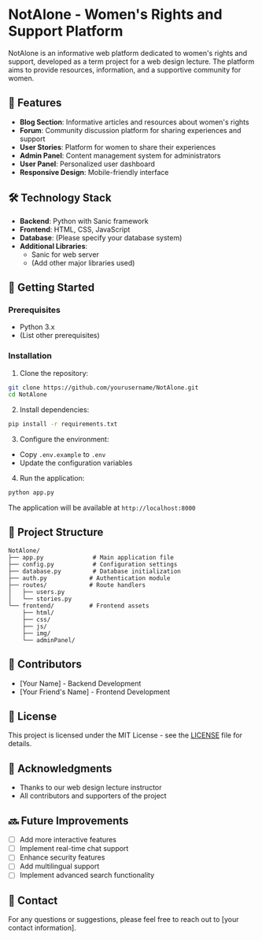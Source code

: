 # NotAlone - Women's Rights and Support Platform

NotAlone is an informative web platform dedicated to women's rights and support, developed as a term project for a web design lecture. The platform aims to provide resources, information, and a supportive community for women.

## 🌟 Features

- **Blog Section**: Informative articles and resources about women's rights
- **Forum**: Community discussion platform for sharing experiences and support
- **User Stories**: Platform for women to share their experiences
- **Admin Panel**: Content management system for administrators
- **User Panel**: Personalized user dashboard
- **Responsive Design**: Mobile-friendly interface

## 🛠️ Technology Stack

- **Backend**: Python with Sanic framework
- **Frontend**: HTML, CSS, JavaScript
- **Database**: (Please specify your database system)
- **Additional Libraries**: 
  - Sanic for web server
  - (Add other major libraries used)

## 🚀 Getting Started

### Prerequisites

- Python 3.x
- (List other prerequisites)

### Installation

1. Clone the repository:
```bash
git clone https://github.com/yourusername/NotAlone.git
cd NotAlone
```

2. Install dependencies:
```bash
pip install -r requirements.txt
```

3. Configure the environment:
- Copy `.env.example` to `.env`
- Update the configuration variables

4. Run the application:
```bash
python app.py
```

The application will be available at `http://localhost:8000`

## 📁 Project Structure

```
NotAlone/
├── app.py              # Main application file
├── config.py           # Configuration settings
├── database.py         # Database initialization
├── auth.py            # Authentication module
├── routes/            # Route handlers
│   ├── users.py
│   └── stories.py
└── frontend/          # Frontend assets
    ├── html/
    ├── css/
    ├── js/
    ├── img/
    └── adminPanel/
```

## 👥 Contributors

- [Your Name] - Backend Development
- [Your Friend's Name] - Frontend Development

## 📝 License

This project is licensed under the MIT License - see the [LICENSE](LICENSE) file for details.

## 🙏 Acknowledgments

- Thanks to our web design lecture instructor
- All contributors and supporters of the project

## 🔜 Future Improvements

- [ ] Add more interactive features
- [ ] Implement real-time chat support
- [ ] Enhance security features
- [ ] Add multilingual support
- [ ] Implement advanced search functionality

## 📧 Contact

For any questions or suggestions, please feel free to reach out to [your contact information]. 
